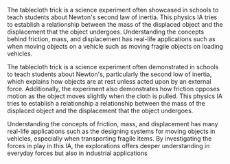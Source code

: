 The tablecloth trick is a science experiment often showcased in schools to teach students about Newton's second law of inertia. This physics IA tries to establish a relationship between the mass of the displaced object and the displacement that the object undergoes. Understanding the concepts behind friction, mass, and displacement has real-life applications such as when moving objects on a vehicle such as moving fragile objects on loading vehicles. 


The tablecloth trick is a science experiment often demonstrated in schools to teach students about Newton's, particularly the second low of inertia, which explains how objects are at rest unless acted upon by an external force. Additionally, the experiment also demonstrates how friction opposes motion as the object moves slightly when the cloth is pulled. This physics IA tries to establish a relationship a relationship between the mass of the displaced object and the displacement that the object undergoes. 

Understanding the concepts of friction, mass, and displacement has many real-life applications such as the designing systems for moving objects in vehicles, especially when transporting fragile items. By investigating the forces in play in this IA, the explorations offers deeper understanding in everyday forces but also in industrial applications